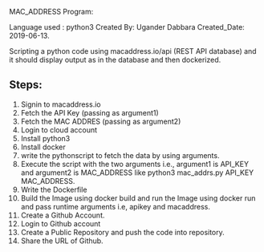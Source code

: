 MAC_ADDRESS Program:

Language used : python3
Created By: Ugander Dabbara
Created_Date: 2019-06-13.

Scripting a python code using macaddress.io/api (REST API database) and it should display output as in the database and then dockerized.


Steps:
------

1) Signin to macaddress.io
2) Fetch the API Key    (passing as argument1)
3) Fetch the MAC ADDRES (passing as argument2)
4) Login to cloud account
5) Install python3
6) Install docker
7) write the pythonscript to fetch the data by using arguments. 
8) Execute the script with the two arguments i.e., argument1 is API_KEY and argument2 is MAC_ADDRESS
   like python3 mac_addrs.py API_KEY MAC_ADDRESS. 
9) Write the Dockerfile
10) Build the Image using docker build and run the Image using docker run and pass runtime arguments i.e, apikey and macaddress.
11) Create a Github Account. 
12) Login to Github account
13) Create a Public Repository and push the code into repository.
14) Share the URL of Github. 

